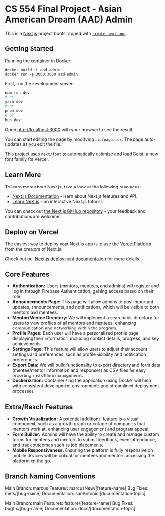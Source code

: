 # CS 554 Final Project - Asian American Dream (AAD) Admin

This is a [Next.js](https://nextjs.org) project bootstrapped with [`create-next-app`](https://nextjs.org/docs/app/api-reference/cli/create-next-app).

## Getting Started

Running the container in Docker:

```
docker build -t aad-admin . 
docker run -p 3000:3000 aad-admin
```

First, run the development server:

```bash
npm run dev
# or
yarn dev
# or
pnpm dev
# or
bun dev
```

Open [http://localhost:3000](http://localhost:3000) with your browser to see the result.

You can start editing the page by modifying `app/page.tsx`. The page auto-updates as you edit the file.

This project uses [`next/font`](https://nextjs.org/docs/app/building-your-application/optimizing/fonts) to automatically optimize and load [Geist](https://vercel.com/font), a new font family for Vercel.

## Learn More

To learn more about Next.js, take a look at the following resources:

- [Next.js Documentation](https://nextjs.org/docs) - learn about Next.js features and API.
- [Learn Next.js](https://nextjs.org/learn) - an interactive Next.js tutorial.

You can check out [the Next.js GitHub repository](https://github.com/vercel/next.js) - your feedback and contributions are welcome!

## Deploy on Vercel

The easiest way to deploy your Next.js app is to use the [Vercel Platform](https://vercel.com/new?utm_medium=default-template&filter=next.js&utm_source=create-next-app&utm_campaign=create-next-app-readme) from the creators of Next.js.

Check out our [Next.js deployment documentation](https://nextjs.org/docs/app/building-your-application/deploying) for more details.

## Core Features
- **Authentication:** Users (mentors, mentees, and admins) will register and log in through Firebase Authentication, gaining access based on their role.
- **Announcements Page:** This page will allow admins to post important updates, announcements, and notifications, which will be visible to both mentors and mentees.
- **Mentor/Mentee Directory:** We will implement a searchable directory for users to view profiles of all mentors and mentees, enhancing communication and networking within the program.
- **Profile Pages:** Each user will have a personalized profile page displaying their information, including contact details, progress, and key achievements.
- **Settings Page:** This feature will allow users to adjust their account settings and preferences, such as profile visibility and notification preferences.
- **Export Data:** We will build functionality to export directory and form data (mentee/mentor information and responses) as CSV files for easy reporting and offline management.
- **Dockerization:** Containerizing the application using Docker will help with consistent development environments and streamlined deployment processes.

## Extra/Reach Features
- **Growth Visualization:** A potential additional feature is a visual component, such as a growth graph or collage of companies that mentors work at, enhancing user engagement and program appeal.
- **Form Builder:** Admins will have the ability to create and manage custom forms for mentees and mentors to submit feedback, event attendance, and track outcomes such as job placements.
- **Mobile Responsiveness:** Ensuring the platform is fully responsive on mobile devices will be critical for mentees and mentors accessing the platform on the go.

## Branch Naming Conventions
Main Branch: 		marcus
Features: 		marcusNew/[feature-name]
Bug Fixes: 		mets/[bug-name]
Documentation: 	sanAntonio/[documentation-topic]

Main Branch: 		main
Features: 		feature/[feature-name]
Bug Fixes: 		bugfix/[bug-name]
Documentation: 	docs/[documentation-topic]
